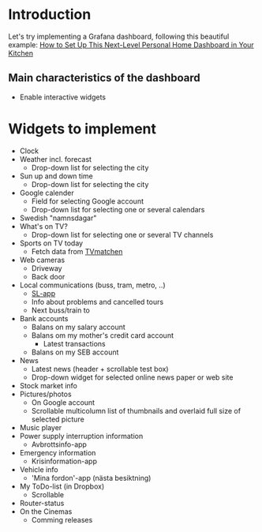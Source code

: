# Introduction
Let's try implementing a Grafana dashboard, following this beautiful example:
[How to Set Up This Next-Level Personal Home Dashboard in Your Kitchen](https://grafana.com/blog/2019/10/29/how-to-set-up-this-next-level-personal-home-dashboard-in-your-kitchen/)

## Main characteristics of the dashboard
* Enable interactive widgets

# Widgets to implement
* Clock
* Weather incl. forecast
  * Drop-down list for selecting the city
* Sun up and down time
  * Drop-down list for selecting the city
* Google calender
  * Field for selecting Google account
  * Drop-down list for selecting one or several calendars
* Swedish "namnsdagar"
* What's on TV?
  * Drop-down list for selecting one or several TV channels
* Sports on TV today
  * Fetch data from [TVmatchen](https://www.tvmatchen.nu/)
* Web cameras
  * Driveway
  * Back door
* Local communications (buss, tram, metro, ..)
  * [SL-app](https://sl.se/)
  * Info about problems and cancelled tours
  * Next buss/train to <default or selected destination>
* Bank accounts
  * Balans on my salary account
  * Balans om my mother's credit card account
    * Latest transactions
  * Balans on my SEB account
* News
  * Latest news (header + scrollable test box)
  * Drop-down widget for selected online news paper or web site
* Stock market info
* Pictures/photos
  * On Google account
  * Scrollable multicolumn list of thumbnails and overlaid full size of selected picture
* Music player
* Power supply interruption information
  * Avbrottsinfo-app
* Emergency information
  * Krisinformation-app
* Vehicle info
  * 'Mina fordon'-app (nästa besiktning)
* My ToDo-list (in Dropbox)
  * Scrollable
* Router-status
* On the Cinemas
  * Comming releases
